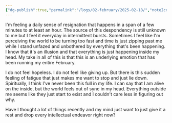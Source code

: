 ```yaml
---
{"dg-publish":true,"permalink":"/logs/02-february/2025-02-18/","noteIcon":"","created":"2025-02-18"}
---
```


I'm feeling a daily sense of resignation that happens in a span of a few minutes to at least an hour. The source of this despondency is still unknown to me but I feel it everyday in intermittent bursts. Sometimes I feel like I'm perceiving the world to be turning too fast and time is just zipping past me while I stand unfazed and unbothered by everything that's been happening. I know that it's an illusion and that everything is just happening inside my head. My take in all of this is that this is an underlying emotion that has been running my entire February.

I do not feel hopeless. I do not feel like giving up. But there is this sudden feeling of fatigue that just makes me want to stop and just lie down. Spiritually, I think I've never been this full in my life. I can say that I am alive on the inside, but the world feels out of sync in my head. Everything outside me seems like they just start to exist and I couldn't care less in figuring out why.

Have I thought a lot of things recently and my mind just want to just give it a rest and drop every intellectual endeavor right now?